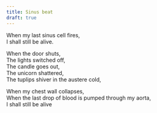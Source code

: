 ```yaml
---
title: Sinus beat
draft: true
---
```


When my last sinus cell fires,\
I shall still be alive.

When the door shuts,\
The lights switched off,\
The candle goes out,\
The unicorn shattered,\
The tuplips shiver in the austere cold,

When my chest wall collapses,\
When the last drop of blood is pumped through my aorta,\
I shall still be alive
